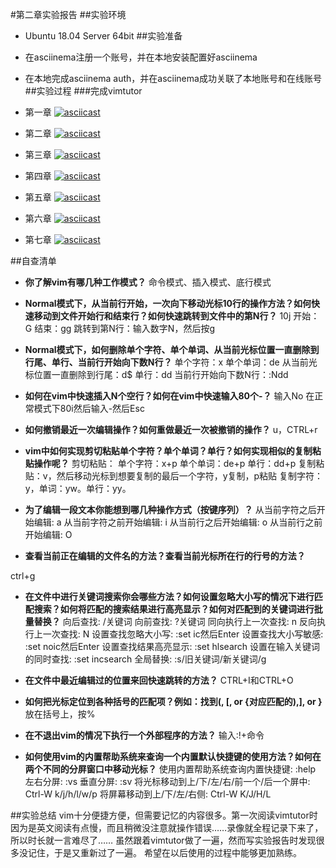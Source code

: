 #第二章实验报告
##实验环境
* Ubuntu 18.04 Server 64bit
##实验准备
* 在asciinema注册一个账号，并在本地安装配置好asciinema
* 在本地完成asciinema auth，并在asciinema成功关联了本地账号和在线账号
##实验过程
###完成vimtutor
* 第一章
[![asciicast](https://asciinema.org/a/317135.svg)](https://asciinema.org/a/317135)

* 第二章
[![asciicast](https://asciinema.org/a/317141.svg)](https://asciinema.org/a/317141)

* 第三章
[![asciicast](https://asciinema.org/a/317143.svg)](https://asciinema.org/a/317143)

* 第四章
[![asciicast](https://asciinema.org/a/317151.svg)](https://asciinema.org/a/317151)

* 第五章
[![asciicast](https://asciinema.org/a/317155.svg)](https://asciinema.org/a/317155)

* 第六章
[![asciicast](https://asciinema.org/a/317159.svg)](https://asciinema.org/a/317159)

* 第七章
[![asciicast](https://asciinema.org/a/317165.svg)](https://asciinema.org/a/317165)

##自查清单
* **你了解vim有哪几种工作模式？**
命令模式、插入模式、底行模式

* **Normal模式下，从当前行开始，一次向下移动光标10行的操作方法？如何快速移动到文件开始行和结束行？如何快速跳转到文件中的第N行？**
  10j
  开始：G
  结束：gg
  跳转到第N行：输入数字N，然后按g


* **Normal模式下，如何删除单个字符、单个单词、从当前光标位置一直删除到行尾、单行、当前行开始向下数N行？**
  单个字符：x
  单个单词：de
  从当前光标位置一直删除到行尾：d$
  单行：dd
  当前行开始向下数N行：:Ndd

* **如何在vim中快速插入N个空行？如何在vim中快速输入80个-？**
  输入No
  在正常模式下80i然后输入-然后Esc
  
* **如何撤销最近一次编辑操作？如何重做最近一次被撤销的操作？**
  u，CTRL+r
* **vim中如何实现剪切粘贴单个字符？单个单词？单行？如何实现相似的复制粘贴操作呢？**
 剪切粘贴： 单个字符：x+p
           单个单词：de+p
           单行：dd+p
 复制粘贴：v，然后移动光标到想要复制的最后一个字符，y复制，p粘贴
 复制字符：y，单词：yw。单行：yy。
 
  
* **为了编辑一段文本你能想到哪几种操作方式（按键序列）？**
从当前字符之后开始编辑: a
从当前字符之前开始编辑: i
从当前行之后开始编辑: o
从当前行之前开始编辑: O

* **查看当前正在编辑的文件名的方法？查看当前光标所在行的行号的方法？**

ctrl+g

* **在文件中进行关键词搜索你会哪些方法？如何设置忽略大小写的情况下进行匹配搜索？如何将匹配的搜索结果进行高亮显示？如何对匹配到的关键词进行批量替换？**
 向后查找: /关键词
向前查找: ?关键词
同向执行上一次查找: n
反向执行上一次查找: N
设置查找忽略大小写: :set ic然后Enter
设置查找大小写敏感: :set noic然后Enter
设置查找结果高亮显示: :set hlsearch
设置在输入关键词的同时查找: :set incsearch
全局替换: :s/旧关键词/新关键词/g

  
* **在文件中最近编辑过的位置来回快速跳转的方法？**
 CTRL+I和CTRL+O
  
* **如何把光标定位到各种括号的匹配项？例如：找到(, [, or {对应匹配的),], or }**
  放在括号上，按%
* **在不退出vim的情况下执行一个外部程序的方法？**
  输入:!+命令
* **如何使用vim的内置帮助系统来查询一个内置默认快捷键的使用方法？如何在两个不同的分屏窗口中移动光标？**
使用内置帮助系统查询内置快捷键: :help 
左右分屏: :vs
垂直分屏: :sv
将光标移动到上/下/左/右/前一个/后一个屏中: Ctrl-W k/j/h/l/w/p
将屏幕移动到上/下/左/右侧: Ctrl-W K/J/H/L

##实验总结
vim十分便捷方便，但需要记忆的内容很多。第一次阅读vimtutor时因为是英文阅读有点慢，而且稍微没注意就操作错误……录像就全程记录下来了，所以时长就一言难尽了……
虽然跟着vimtutor做了一遍，然而写实验报告时发现很多没记住，于是又重新过了一遍。
希望在以后使用的过程中能够更加熟练。
